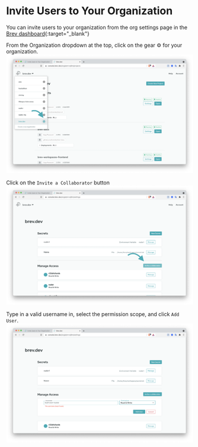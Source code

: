 # Invite Users to Your Organization

You can invite users to your organization from the org settings page in the [Brev dashboard](https://console.brev.dev){:target="_blank"}

From the Organization dropdown at the top, click on the gear ⚙️ for your organization.
![Screenshot](media/invite1.png)

Click on the `Invite a Collaborator` button
![Screenshot](media/invite2.png)

Type in a valid username in, select the permission scope, and click `Add User`.
![Screenshot](media/invite3.png)

